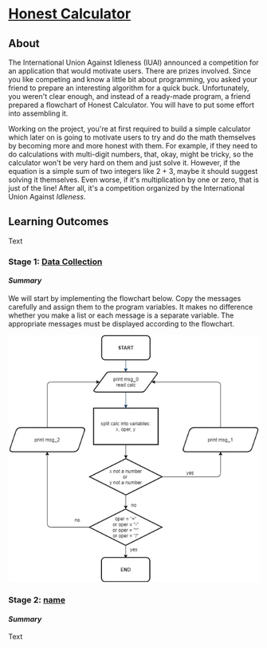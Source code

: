 # [Honest Calculator](https://hyperskill.org/projects/350)

## About
The International Union Against Idleness (IUAI) announced a competition for an 
application that would motivate users. There are prizes involved. Since you like
competing and know a little bit about programming, you asked your friend to 
prepare an interesting algorithm for a quick buck. Unfortunately, you weren't 
clear enough, and instead of a ready-made program, a friend prepared a flowchart
of Honest Calculator. You will have to put some effort into assembling it.

Working on the project, you're at first required to build a simple calculator 
which later on is going to motivate users to try and do the math themselves by 
becoming more and more honest with them. For example, if they need to do 
calculations with multi-digit numbers, that, okay, might be tricky, so the 
calculator won't be very hard on them and just solve it. However, if the 
equation is a simple sum of two integers like 2 + 3, maybe it should suggest 
solving it themselves. Even worse, if it's multiplication by one or zero, that 
is just of the line! After all, it's a competition organized by the 
International Union Against _Idleness_.

## Learning Outcomes
Text

### Stage 1: [Data Collection](https://hyperskill.org/projects/350/stages/2056/implement)
#### _Summary_
We will start by implementing the flowchart below. Copy the messages carefully 
and assign them to the program variables. It makes no difference whether you make a list or each message is a 
separate variable. The appropriate messages must be displayed according to the flowchart.

![flowchart](assets/flowchart.webp)

### Stage 2: [name](https://hyperskill.org/projects/00/stages/00/implement)
#### _Summary_
Text
